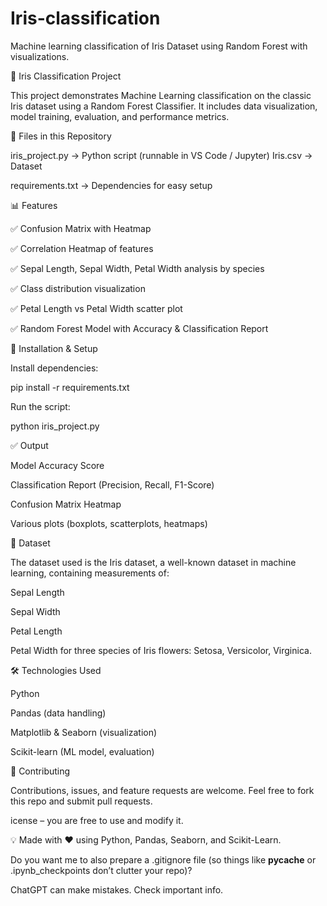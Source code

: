 # Iris-classification
Machine learning classification of Iris Dataset using Random Forest with visualizations.

🌸 Iris Classification Project

This project demonstrates Machine Learning classification on the classic Iris dataset using a Random Forest Classifier.
It includes data visualization, model training, evaluation, and performance metrics.

📂 Files in this Repository

iris_project.py → Python script (runnable in VS Code / Jupyter)
Iris.csv → Dataset

requirements.txt → Dependencies for easy setup

📊 Features

✅ Confusion Matrix with Heatmap

✅ Correlation Heatmap of features

✅ Sepal Length, Sepal Width, Petal Width analysis by species

✅ Class distribution visualization

✅ Petal Length vs Petal Width scatter plot

✅ Random Forest Model with Accuracy & Classification Report

🚀 Installation & Setup


Install dependencies:

pip install -r requirements.txt


Run the script:

python iris_project.py

✅ Output

Model Accuracy Score

Classification Report (Precision, Recall, F1-Score)

Confusion Matrix Heatmap

Various plots (boxplots, scatterplots, heatmaps)

📖 Dataset

The dataset used is the Iris dataset, a well-known dataset in machine learning, containing measurements of:

Sepal Length

Sepal Width

Petal Length

Petal Width
for three species of Iris flowers: Setosa, Versicolor, Virginica.

🛠️ Technologies Used

Python

Pandas (data handling)

Matplotlib & Seaborn (visualization)

Scikit-learn (ML model, evaluation)

🤝 Contributing

Contributions, issues, and feature requests are welcome.
Feel free to fork this repo and submit pull requests.

icense – you are free to use and modify it.

💡 Made with ❤️ using Python, Pandas, Seaborn, and Scikit-Learn.



Do you want me to also prepare a .gitignore file (so things like __pycache__ or .ipynb_checkpoints don’t clutter your repo)?

ChatGPT can make mistakes. Check important info.
